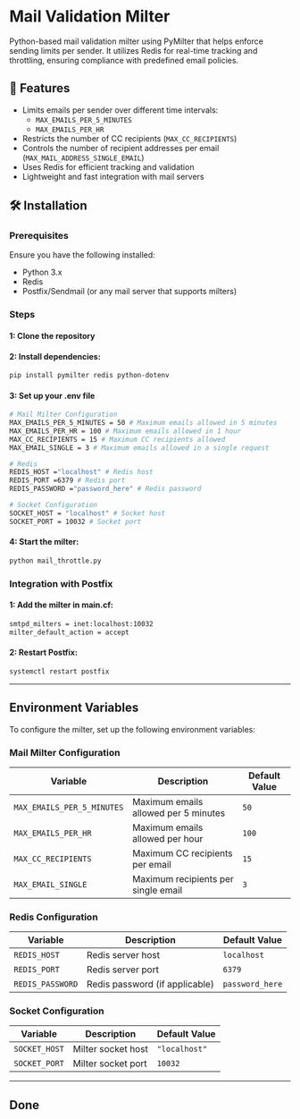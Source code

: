 # Mail Validation Milter
Python-based mail validation milter using PyMilter that helps enforce sending limits per sender. It utilizes Redis for real-time tracking and throttling, ensuring compliance with predefined email policies.

## 🚀 Features
- Limits emails per sender over different time intervals:
  - `MAX_EMAILS_PER_5_MINUTES`
  - `MAX_EMAILS_PER_HR`
- Restricts the number of CC recipients (`MAX_CC_RECIPIENTS`)
- Controls the number of recipient addresses per email (`MAX_MAIL_ADDRESS_SINGLE_EMAIL`)
- Uses Redis for efficient tracking and validation
- Lightweight and fast integration with mail servers

## 🛠️ Installation

### Prerequisites
Ensure you have the following installed:

- Python 3.x
- Redis
- Postfix/Sendmail (or any mail server that supports milters)

### Steps
#### 1: Clone the repository
#### 2: Install dependencies:
```sh
pip install pymilter redis python-dotenv
```
#### 3: Set up your .env file
```sh
# Mail Milter Configuration
MAX_EMAILS_PER_5_MINUTES = 50 # Maximum emails allowed in 5 minutes
MAX_EMAILS_PER_HR = 100 # Maximum emails allowed in 1 hour
MAX_CC_RECIPIENTS = 15 # Maximum CC recipients allowed
MAX_EMAIL_SINGLE = 3 # Maximum emails allowed in a single request

# Redis
REDIS_HOST ="localhost" # Redis host
REDIS_PORT =6379 # Redis port
REDIS_PASSWORD ="password_here" # Redis password

# Socket Configuration
SOCKET_HOST = "localhost" # Socket host
SOCKET_PORT = 10032 # Socket port
```
#### 4: Start the milter:
```sh
python mail_throttle.py
```

### Integration with Postfix

#### 1: Add the milter in main.cf:
```sh
smtpd_milters = inet:localhost:10032
milter_default_action = accept
```
#### 2: Restart Postfix:
```sh
systemctl restart postfix
```
---

## Environment Variables

To configure the milter, set up the following environment variables:

### **Mail Milter Configuration**
| Variable                 | Description                              | Default Value |
|--------------------------|------------------------------------------|--------------|
| `MAX_EMAILS_PER_5_MINUTES` | Maximum emails allowed per 5 minutes    | `50`         |
| `MAX_EMAILS_PER_HR`       | Maximum emails allowed per hour         | `100`        |
| `MAX_CC_RECIPIENTS`       | Maximum CC recipients per email         | `15`         |
| `MAX_EMAIL_SINGLE`        | Maximum recipients per single email     | `3`          |

### **Redis Configuration**
| Variable        | Description        | Default Value |
|---------------|------------------|--------------|
| `REDIS_HOST`  | Redis server host  | `localhost` |
| `REDIS_PORT`  | Redis server port  | `6379`       |
| `REDIS_PASSWORD` | Redis password (if applicable) | `password_here` |

### **Socket Configuration**
| Variable        | Description         | Default Value |
|---------------|------------------|--------------|
| `SOCKET_HOST` | Milter socket host | `"localhost"` |
| `SOCKET_PORT` | Milter socket port | `10032` |

---

## Done
